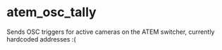 # atem_osc_tally


Sends OSC triggers for active cameras on the ATEM switcher, currently hardcoded addresses :(
